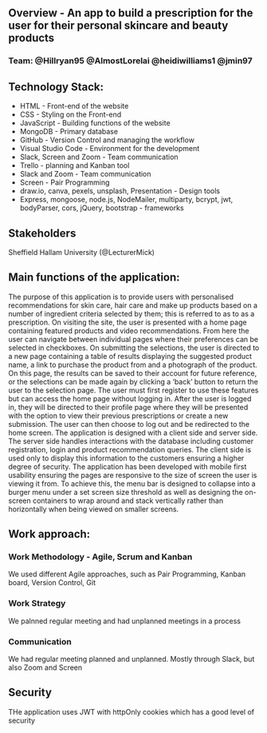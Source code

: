## Overview - An app to build a prescription for the user for their personal skincare and beauty products

### Team: @Hillryan95 @AlmostLorelai @heidiwilliams1 @jmin97


## Technology Stack:
 - HTML - Front-end of the website
 - CSS - Styling on the Front-end
 - JavaScript - Building functions of the website
 - MongoDB - Primary database
 - GitHub - Version Control and managing the workflow
 - Visual Studio Code - Environment for the development
 - Slack, Screen and Zoom - Team communication
 - Trello - planning and Kanban tool
 - Slack and Zoom - Team communication
 - Screen - Pair Programming
 - draw.io, canva, pexels, unsplash, Presentation - Design tools
 - Express, mongoose, node.js, NodeMailer, multiparty, bcrypt, jwt, bodyParser, cors, jQuery, bootstrap - frameworks

## Stakeholders
Sheffield Hallam University (@LecturerMick)

## Main functions of the application:
The purpose of this application is to provide users with personalised recommendations for skin care, hair care and make up products based on a number of ingredient criteria selected by them; this is referred to as to as a prescription.
On visiting the site, the user is presented with a home page containing featured products and video recommendations. From here the user can navigate between individual pages where their preferences can be selected in checkboxes.
On submitting the selections, the user is directed to a new page containing a table of results displaying the suggested product name, a link to purchase the product from and a photograph of the product. On this page, the results can be saved to their account for future reference, or the selections can be made again by clicking a ‘back’ button to return the user to the selection page.
The user must first register to use these features but can access the home page without logging in. After the user is logged in, they will be directed to their profile page where they will be presented with the option to view their previous prescriptions or create a new submission. The user can then choose to log out and be redirected to the home screen.
The application is designed with a client side and server side. The server side handles interactions with the database including customer registration, login and product recommendation queries. The client side is used only to display this information to the customers ensuring a higher degree of security.
The application has been developed with mobile first usability ensuring the pages are responsive to the size of screen the user is viewing it from. To achieve this, the menu bar is designed to collapse into a burger menu under a set screen size threshold as well as designing the on-screen containers to wrap around and stack vertically rather than horizontally when being viewed on smaller screens.

## Work approach:

### Work Methodology - Agile, Scrum and Kanban
We used different Agile approaches, such as Pair Programming, Kanban board, Version Control, Git

### Work Strategy
We palnned regular meeting and had unplanned meetings in a process 

### Communication
We had regular meeting planned and unplanned. Mostly through Slack, but also Zoom and Screen

## Security
THe application uses JWT with httpOnly cookies which has a good level of security

